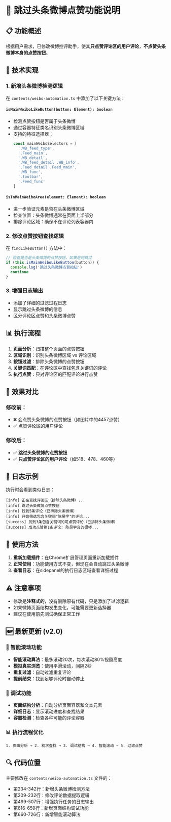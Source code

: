 # 🎯 跳过头条微博点赞功能说明

## 📋 功能概述

根据用户需求，已修改微博控评助手，使其**只点赞评论区的用户评论**，**不点赞头条微博本身的点赞按钮**。

## 🔧 技术实现

### 1. 新增头条微博检测逻辑

在 `contents/weibo-automation.ts` 中添加了以下关键方法：

#### `isMainWeiboLikeButton(button: Element): boolean`
- 检测点赞按钮是否属于头条微博
- 通过容器特征类名识别头条微博区域
- 支持的特征选择器：
  ```typescript
  const mainWeiboSelectors = [
    '.WB_feed_type',
    '.Feed_main', 
    '.WB_detail',
    '.WB_feed_detail .WB_info',
    '.Feed_detail .Feed_main',
    '.WB_func',
    '.toolbar',
    '.Feed_func'
  ]
  ```

#### `isInMainWeiboArea(element: Element): boolean`
- 进一步验证元素是否在头条微博区域
- 检查位置：头条微博通常在页面上半部分
- 排除评论区域：确保不在评论列表容器内

### 2. 修改点赞按钮查找逻辑

在 `findLikeButton()` 方法中：
```typescript
// 检查是否是头条微博的点赞按钮，如果是则跳过
if (this.isMainWeiboLikeButton(button)) {
  console.log('跳过头条微博点赞按钮')
  continue
}
```

### 3. 增强日志输出

- 添加了详细的过滤过程日志
- 显示跳过头条微博的信息
- 区分评论区点赞和头条微博点赞

## 📊 执行流程

1. **页面分析**：扫描整个页面的点赞按钮
2. **区域识别**：识别头条微博区域 vs 评论区域
3. **按钮过滤**：排除头条微博的点赞按钮
4. **关键词匹配**：在评论区中查找包含关键词的评论
5. **执行点赞**：只对评论区的匹配评论进行点赞

## 🎯 效果对比

### 修改前：
- ❌ 会点赞头条微博的点赞按钮（如图片中的4457点赞）
- ✅ 点赞评论区的用户评论

### 修改后：
- ✅ **跳过头条微博的点赞按钮**
- ✅ **只点赞评论区的用户评论**（如518、478、460等）

## 📝 日志示例

执行时会看到类似日志：
```
[info] 正在查找评论区（排除头条微博）...
[info] 跳过头条微博点赞按钮
[info] 找到5条评论（已排除头条微博）
[info] 开始筛选包含关键词"陈昊宇"的评论...
[success] 找到3条包含关键词的可点赞评论（已排除头条微博）
[success] 成功点赞第1条评论: 陈昊宇真的很棒...
```

## 🚀 使用方法

1. **重新加载插件**：在Chrome扩展管理页面重新加载插件
2. **正常使用**：功能使用方式不变，但现在会自动跳过头条微博
3. **查看日志**：在sidepanel的执行日志区域查看详细过程

## ⚠️ 注意事项

- 修改是**注释式的**，没有删除原有代码，只是添加了过滤逻辑
- 如果微博页面结构发生变化，可能需要更新选择器
- 建议在使用前先测试确保正常工作

## 🆕 最新更新 (v2.0)

### 🔧 智能滚动功能
- **智能滚动算法**：最多滚动20次，每次滚动80%视窗高度
- **模拟真实浏览**：使用平滑滚动，间隔2秒
- **重复过滤**：自动过滤重复评论
- **提前结束**：找到足够评论时自动停止

### 🐛 调试功能
- **页面结构分析**：自动分析页面容器和文本元素
- **详细日志**：显示滚动进度和查找结果
- **容器检测**：检查各种可能的评论容器

### 📊 执行流程优化
```
1. 页面分析 → 2. 初次查找 → 3. 调试结构 → 4. 智能滚动 → 5. 过滤点赞
```

## 🔍 代码位置

主要修改在 `contents/weibo-automation.ts` 文件的：
- 第234-342行：新增头条微博检测方法
- 第209-232行：修改评论数据提取逻辑
- 第499-507行：增强执行任务的日志输出
- 第616-659行：新增页面结构调试功能
- 第660-726行：新增智能滚动算法
